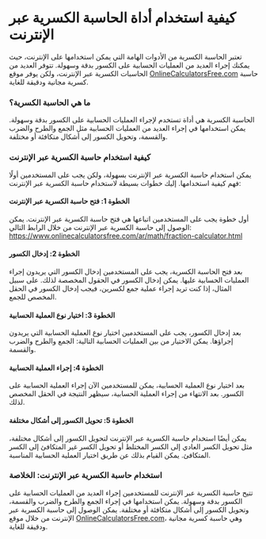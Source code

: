 كيفية استخدام أداة الحاسبة الكسرية عبر الإنترنت
===============================================

تعتبر الحاسبة الكسرية من الأدوات الهامة التي يمكن استخدامها على الإنترنت، حيث يمكنك إجراء العديد من العمليات الحسابية على الكسور بدقة وسهولة. تتوفر العديد من الحاسبات الكسرية عبر الإنترنت، ولكن يوفر موقع [OnlineCalculatorsFree.com](http://OnlineCalculatorsFree.com) حاسبة كسرية مجانية ودقيقة للغاية.

### ما هي الحاسبة الكسرية؟

الحاسبة الكسرية هي أداة تستخدم لإجراء العمليات الحسابية على الكسور بدقة وسهولة. يمكن استخدامها في إجراء العديد من العمليات الحسابية مثل الجمع والطرح والضرب والقسمة، وتحويل الكسور إلى أشكال متكافئة أو مختلفة.

### كيفية استخدام حاسبة الكسرية عبر الإنترنت

يمكن استخدام حاسبة الكسرية عبر الإنترنت بسهولة، ولكن يجب على المستخدمين أولًا فهم كيفية استخدامها. إليك خطوات بسيطة لاستخدام حاسبة الكسرية عبر الإنترنت:

#### الخطوة 1: فتح حاسبة الكسرية عبر الإنترنت

أول خطوة يجب على المستخدمين اتباعها هي فتح حاسبة الكسرية عبر الإنترنت. يمكن الوصول إلى حاسبة الكسرية عبر الإنترنت من خلال الرابط التالي: <https://www.onlinecalculatorsfree.com/ar/math/fraction-calculator.html>

#### الخطوة 2: إدخال الكسور

بعد فتح الحاسبة الكسرية، يجب على المستخدمين إدخال الكسور التي يريدون إجراء العمليات الحسابية عليها. يمكن إدخال الكسور في الحقول المخصصة لذلك. على سبيل المثال، إذا كنت تريد إجراء عملية جمع لكسرين، فيجب إدخال الكسور في الحقل المخصص للجمع.

#### الخطوة 3: اختيار نوع العملية الحسابية

بعد إدخال الكسور، يجب على المستخدمين اختيار نوع العملية الحسابية التي يريدون إجراؤها. يمكن الاختيار من بين العمليات الحسابية التالية: الجمع والطرح والضرب والقسمة.

#### الخطوة 4: إجراء العملية الحسابية

بعد اختيار نوع العملية الحسابية، يمكن للمستخدمين الآن إجراء العملية الحسابية على الكسور. بعد الانتهاء من إجراء العملية الحسابية، سيظهر النتيجة في الحقل المخصص لذلك.

#### الخطوة 5: تحويل الكسور إلى أشكال مختلفة

يمكن أيضًا استخدام حاسبة الكسرية عبر الإنترنت لتحويل الكسور إلى أشكال مختلفة، مثل تحويل الكسر العادي إلى الكسر المختلط أو تحويل الكسر غير المتكافئ إلى الكسر المتكافئ. يمكن القيام بذلك عن طريق اختيار العملية الحسابية المناسبة.

### استخدام حاسبة الكسرية عبر الإنترنت: الخلاصة

تتيح حاسبة الكسرية عبر الإنترنت للمستخدمين إجراء العديد من العمليات الحسابية على الكسور بدقة وسهولة. يمكن استخدامها في إجراء الجمع والطرح والضرب والقسمة، وتحويل الكسور إلى أشكال متكافئة أو مختلفة. يمكن الوصول إلى حاسبة الكسرية عبر الإنترنت من خلال موقع [OnlineCalculatorsFree.com](http://OnlineCalculatorsFree.com)، وهي حاسبة كسرية مجانية ودقيقة للغاية.